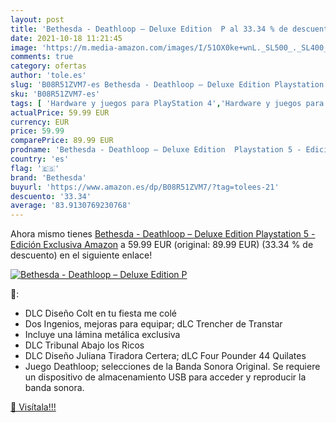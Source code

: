 ```yaml
---
layout: post
title: 'Bethesda - Deathloop – Deluxe Edition  P al 33.34 % de descuento'
date: 2021-10-18 11:21:45
image: 'https://m.media-amazon.com/images/I/51OX0ke+wnL._SL500_._SL400_.jpg'
comments: true
category: ofertas
author: 'tole.es'
slug: 'B08R51ZVM7-es Bethesda - Deathloop – Deluxe Edition Playstation 5 -...'
sku: 'B08R51ZVM7-es'
tags: [ 'Hardware y juegos para PlayStation 4','Hardware y juegos para PlayStation 5','Juegos para PlayStation 4','Juegos para PlayStation 5','Videojuegos','bethesda','playstation', ]
actualPrice: 59.99 EUR
currency: EUR
price: 59.99
comparePrice: 89.99 EUR
prodname: 'Bethesda - Deathloop – Deluxe Edition  Playstation 5 - Edición Exclusiva Amazon'
country: 'es'
flag: '🇪🇸'
brand: 'Bethesda'
buyurl: 'https://www.amazon.es/dp/B08R51ZVM7/?tag=tolees-21'
descuento: '33.34'
average: '83.9130769230768'
---
```


Ahora mismo tienes [Bethesda - Deathloop – Deluxe Edition  Playstation 5 - Edición Exclusiva Amazon](https://www.amazon.es/dp/B08R51ZVM7/?tag=tolees-21) a 59.99 EUR (original: 89.99 EUR) (33.34 %  de descuento) en el siguiente enlace!

[![Bethesda - Deathloop – Deluxe Edition  P](https://m.media-amazon.com/images/I/51OX0ke+wnL._SL500_._SL400_.jpg)](https://www.amazon.es/dp/B08R51ZVM7/?tag=tolees-21)

🔎:

- DLC Diseño Colt en tu fiesta me colé
- Dos Ingenios, mejoras para equipar; dLC Trencher de Transtar
- Incluye una lámina metálica exclusiva
- DLC Tribunal Abajo los Ricos
- DLC Diseño Juliana Tiradora Certera; dLC Four Pounder 44 Quilates
- Juego Deathloop; selecciones de la Banda Sonora Original. Se requiere un dispositivo de almacenamiento USB para acceder y reproducir la banda sonora.

[🛒 Visítala!!!](https://www.amazon.es/dp/B08R51ZVM7/?tag=tolees-21)
